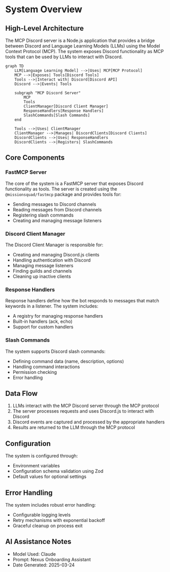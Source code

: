 # System Overview

## High-Level Architecture

The MCP Discord server is a Node.js application that provides a bridge between Discord and Language Learning Models (LLMs) using the Model Context Protocol (MCP). The system exposes Discord functionality as MCP tools that can be used by LLMs to interact with Discord.

```mermaid
graph TD
    LLM[Language Learning Model] -->|Uses| MCP[MCP Protocol]
    MCP -->|Exposes| Tools[Discord Tools]
    Tools -->|Interact with| Discord[Discord API]
    Discord -->|Events| Tools

    subgraph "MCP Discord Server"
        MCP
        Tools
        ClientManager[Discord Client Manager]
        ResponseHandlers[Response Handlers]
        SlashCommands[Slash Commands]
    end

    Tools -->|Uses| ClientManager
    ClientManager -->|Manages| DiscordClients[Discord Clients]
    DiscordClients -->|Uses| ResponseHandlers
    DiscordClients -->|Registers| SlashCommands
```

## Core Components

### FastMCP Server

The core of the system is a FastMCP server that exposes Discord functionality as tools. The server is created using the `@missionsquad/fastmcp` package and provides tools for:

- Sending messages to Discord channels
- Reading messages from Discord channels
- Registering slash commands
- Creating and managing message listeners

### Discord Client Manager

The Discord Client Manager is responsible for:

- Creating and managing Discord.js clients
- Handling authentication with Discord
- Managing message listeners
- Finding guilds and channels
- Cleaning up inactive clients

### Response Handlers

Response handlers define how the bot responds to messages that match keywords in a listener. The system includes:

- A registry for managing response handlers
- Built-in handlers (ack, echo)
- Support for custom handlers

### Slash Commands

The system supports Discord slash commands:

- Defining command data (name, description, options)
- Handling command interactions
- Permission checking
- Error handling

## Data Flow

1. LLMs interact with the MCP Discord server through the MCP protocol
2. The server processes requests and uses Discord.js to interact with Discord
3. Discord events are captured and processed by the appropriate handlers
4. Results are returned to the LLM through the MCP protocol

## Configuration

The system is configured through:

- Environment variables
- Configuration schema validation using Zod
- Default values for optional settings

## Error Handling

The system includes robust error handling:

- Configurable logging levels
- Retry mechanisms with exponential backoff
- Graceful cleanup on process exit

## AI Assistance Notes

- Model Used: Claude
- Prompt: Nexus Onboarding Assistant
- Date Generated: 2025-03-24

